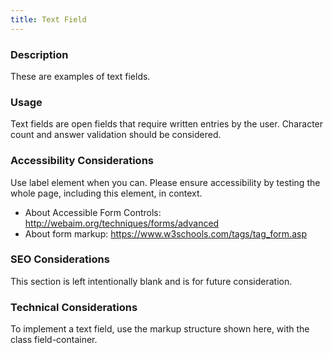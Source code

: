 ```yaml
---
title: Text Field
---
```


### Description
These are examples of text fields.

### Usage
Text fields are open fields that require written entries by the user. Character count and answer validation should be considered.

### Accessibility Considerations
Use label element when you can. Please ensure accessibility by testing the whole page, including this element, in context.

* About Accessible Form Controls: http://webaim.org/techniques/forms/advanced
* About form markup: https://www.w3schools.com/tags/tag_form.asp


### SEO Considerations
This section is left intentionally blank and is for future consideration.

### Technical Considerations
To implement a text field, use the markup structure shown here, with the class field-container.
